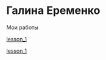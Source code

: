 
# Галина Еременко
Мои работы

[lesson_1](gallina-eremenko.github.io/lesson_1/ "Моя готовая работа")

[lesson_1](gallina-eremenko.github.io/electrolog/ "Моя готовая работа")
